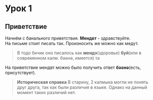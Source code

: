 # Урок 1

## Приветствие
Начнём с банального приветствия.
**Мендвт** - здравствуйте.  
На письме стоит писать так. Произносить же можно как медүт.
> В тодо бичик оно писалось как **мендэ**(здоровье) **буй**(или в современном калм. бәәнә, имеется) та

На приветствие мендвт можно было получить ответ **бәәнә**(есть, присутствует).
> **Историческая справка**
> В старину, 2 калмыка могли не понять друг друга, так как были различия в языке. Однако на данный момент таких различий нет.

